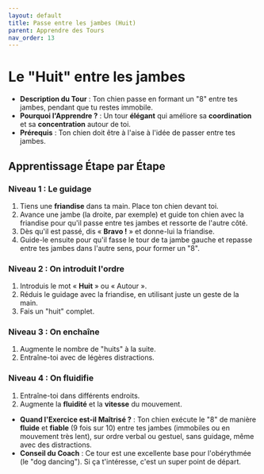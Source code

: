 ```yaml
---
layout: default
title: Passe entre les jambes (Huit)
parent: Apprendre des Tours
nav_order: 13
---
```


# Le "Huit" entre les jambes

- **Description du Tour** : Ton chien passe en formant un "8" entre tes jambes, pendant que tu restes immobile.
- **Pourquoi l'Apprendre ?** : Un tour **élégant** qui améliore sa **coordination** et sa **concentration** autour de toi.
- **Prérequis** : Ton chien doit être à l'aise à l'idée de passer entre tes jambes.

## Apprentissage Étape par Étape

### Niveau 1 : Le guidage

1.  Tiens une **friandise** dans ta main. Place ton chien devant toi.
2.  Avance une jambe (la droite, par exemple) et guide ton chien avec la friandise pour qu'il passe entre tes jambes et ressorte de l'autre côté.
3.  Dès qu'il est passé, dis « **Bravo !** » et donne-lui la friandise.
4.  Guide-le ensuite pour qu'il fasse le tour de ta jambe gauche et repasse entre tes jambes dans l'autre sens, pour former un "8".

### Niveau 2 : On introduit l'ordre

1.  Introduis le mot « **Huit** » ou « Autour ».
2.  Réduis le guidage avec la friandise, en utilisant juste un geste de la main.
3.  Fais un "huit" complet.

### Niveau 3 : On enchaîne

1.  Augmente le nombre de "huits" à la suite.
2.  Entraîne-toi avec de légères distractions.

### Niveau 4 : On fluidifie

1.  Entraîne-toi dans différents endroits.
2.  Augmente la **fluidité** et la **vitesse** du mouvement.

- **Quand l'Exercice est-il Maîtrisé ?** : Ton chien exécute le "8" de manière **fluide** et **fiable** (9 fois sur 10) entre tes jambes (immobiles ou en mouvement très lent), sur ordre verbal ou gestuel, sans guidage, même avec des distractions.
- **Conseil du Coach** : Ce tour est une excellente base pour l'obérythmée (le "dog dancing"). Si ça t'intéresse, c'est un super point de départ. 

